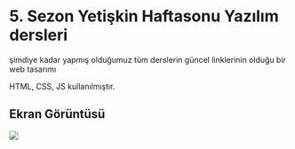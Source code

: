<h1> 5. Sezon Yetişkin Haftasonu Yazılım dersleri </h1>

<p> şimdiye kadar yapmış olduğumuz tüm derslerin güncel linklerinin olduğu bir web tasarımı </p>

HTML, CSS, JS kullanılmıştır.

<h2> Ekran Görüntüsü </h2>

![](5sezon.gif)